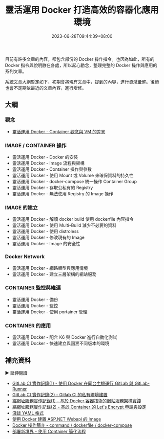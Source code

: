 ﻿---
title: 靈活運用 Docker 打造高效的容器化應用環境
description: 本系列文章將會介紹如何靈活運用 Docker 來打造高效的容器化應用環境。
date: 2023-06-28T09:44:39+08:00
lastmod: 2023-12-02T00:08:11+08:00
tags:
  - Container
  - Docker
categories:
  - Container
keywords:
  - Docker
slug: flexibly-use-docker-foreword
toc: false
series: 靈活運用 Docker 打造高效的容器化應用環境
---

目前有許多文章的內容，都包含部份的 Docker 操作指令。也因為如此，所有的 Docker 指令與說明散在各處，所以起心動念，整理完整的 Docker 操作與應用的系列文章。

系統文章大綱暫定如下，初期會將現有文章中，提到的內容，進行資燉彙整。後續也會不定期依最近的文章內容，進行增修。

## 大綱

### 觀念

- [靈活運用 Docker - Container 觀念與 VM 的差異](../container-vm-difference/index.md)

### IMAGE / CONTAINER 操作

- 靈活運用 Docker - Docker 的安裝
- 靈活運用 Docker - Image 流程與架構
- 靈活運用 Docker - Container 操作與參數
- 靈活運用 Docker - 使用 Mount 或 Volume 來確保資料的持久性
- 靈活運用 Docker - docker-compose 統一操作 Container Group
- 靈活運用 Docker - 存取公私有的 Registry
- 靈活運用 Docker - 無法使用 Registry 的 Image 操作

### IMAGE 的建立

- 靈活運用 Docker - 解讀 docker build 使用 dockerfile 內容指令
- 靈活運用 Docker - 使用 Multi-Build 減少不必要的資料
- 靈活運用 Docker - 使用 distroless
- 靈活運用 Docker - 修改現有的 Image
- 靈活運用 Docker - Image 的安全性

### Docker Network

- 靈活運用 Docker - 網路類型與應用情境
- 靈活運用 Docker - 建立三層架構的網站服務

### CONTAINER 監控與維運

- 靈活運用 Docker - 備份
- 靈活運用 Docker - 監控
- 靈活運用 Docker - 使用 portainer 管理

### CONTAINER 的應用

- 靈活運用 Docker - 配合 K6 與 Docker 進行自動化測試
- 靈活運用 Docker - 快速建立與回溯不同版本的環境

## 補充資料

▶ 延伸閱讀

- [GitLab CI 實作記錄(1) - 使用 Docker 在同台主機運行 GitLab 與 GitLab-Runner](../../../DevOps/gitlab-and-runner-on-same-host-using-docker/index.md)
- [GitLab CI 實作記錄(2) - Gitlab CI 的私有環境建置](../../../DevOps/build-gitlab-on-private-environment/index.md)
- [縮網址服務實作記錄(1) - 基於 Docker 容器技術的網站服務架構實踐](../../side-project/shorten-1-build-service-base-on-container/index.md)
- [縮網址服務實作記錄(2) - 基於 Container 的 Let's Encrypt 申請與設定](../../side-project/shorten-2-lets-encrypt-setting/index.md)
- [淺談 YAML 格式](../../build-automated-deploy/yaml/index.md)
- [使用 Docker 建置 ASP.NET Webapi 的 Image](../../../Container/aspnet-webapi-containerized/index.md)
- [Docker 操作簡介 - command / dockerfile / docker-compose](../../build-automated-deploy/docker-operate/index.md)
- [部署新境界 - 使用 Container 簡化流程](../../build-automated-deploy/container-intro/index.md)
